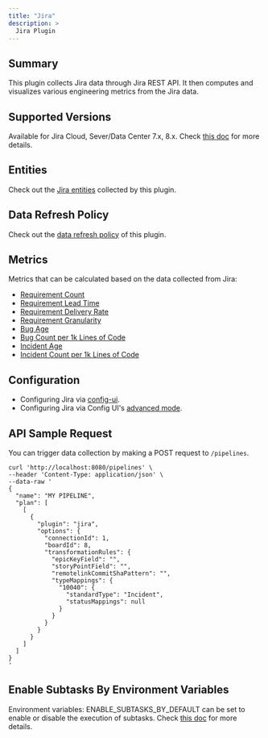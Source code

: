 ```yaml
---
title: "Jira"
description: >
  Jira Plugin
---
```


## Summary

This plugin collects Jira data through Jira REST API. It then computes and visualizes various engineering metrics from the Jira data.

## Supported Versions
Available for Jira Cloud, Sever/Data Center 7.x, 8.x. Check [this doc](https://devlake.apache.org/docs/Overview/SupportedDataSources#data-sources-and-data-plugins) for more details.

## Entities

Check out the [Jira entities](/Overview/SupportedDataSources.md#data-collection-scope-by-each-plugin) collected by this plugin.

## Data Refresh Policy

Check out the [data refresh policy](/Overview/SupportedDataSources.md#jira) of this plugin.

## Metrics

Metrics that can be calculated based on the data collected from Jira:

- [Requirement Count](/Metrics/RequirementCount.md)
- [Requirement Lead Time](/Metrics/RequirementLeadTime.md)
- [Requirement Delivery Rate](/Metrics/RequirementDeliveryRate.md)
- [Requirement Granularity](/Metrics/RequirementGranularity.md)
- [Bug Age](/Metrics/BugAge.md)
- [Bug Count per 1k Lines of Code](/Metrics/BugCountPer1kLinesOfCode.md)
- [Incident Age](/Metrics/IncidentAge.md)
- [Incident Count per 1k Lines of Code](/Metrics/IncidentCountPer1kLinesOfCode.md)

## Configuration

- Configuring Jira via [config-ui](/Configuration/Jira.md).
- Configuring Jira via Config UI's [advanced mode](/Configuration/AdvancedMode.md#4-jira).

## API Sample Request

You can trigger data collection by making a POST request to `/pipelines`.

```shell
curl 'http://localhost:8080/pipelines' \
--header 'Content-Type: application/json' \
--data-raw '
{
  "name": "MY PIPELINE",
  "plan": [
    [
      {
        "plugin": "jira",
        "options": {
          "connectionId": 1,
          "boardId": 8,
          "transformationRules": {
            "epicKeyField": "",
            "storyPointField": "",
            "remotelinkCommitShaPattern": "",
            "typeMappings": {
              "10040": {
                "standardType": "Incident",
                "statusMappings": null
              }
            }
          }
        }
      }
    ]
  ]
}
'
```

## Enable Subtasks By Environment Variables
Environment variables: ENABLE_SUBTASKS_BY_DEFAULT can be set to enable or disable the execution of subtasks. Check [this doc](/GettingStarted/Environment.md#enable_subtasks_by_default) for more details.
